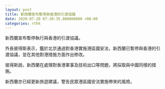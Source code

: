 ```yaml
---
layout: post
title: 新西蘭宣布暫停與香港的引渡協議
date: 2020-07-28 07:30:35.000000000 +08:00
categories: rthk
---
```


新西蘭宣布暫停執行與香港的引渡協議。

外長彼得斯表示，鑑於北京通過對香港實施港區國安法，新西蘭已暫停與香港的引渡協議，並在其他對港措施方面作出修改。

彼得斯說，新西蘭在處理對香港軍事及技術出口等問題，將採取與中國同樣的措施。

新西蘭亦已經更新旅遊建議，警告民眾港區國安法實施帶來的風險。
